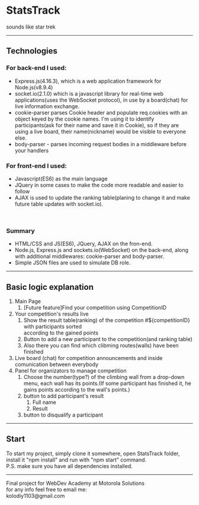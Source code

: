 # StatsTrack 
sounds like star trek 
<hr>
<h2>Technologies</h2>
<h3>For back-end I used:</h3>
<ul>
    <li>Express.js(4.16.3), which is a web application framework for Node.js(v8.9.4)</li>
    <li>socket.io(2.1.0) which  is a javascript library for real-time web applications(uses the WebSocket protocol), in use by               a board(chat) for live information exchange.</li>
    <li>cookie-parser parses Cookie header and populate req.cookies with an object keyed by the cookie names. I'm using it to identify       participants(ask for their name and save it in Cookie), so if they are using a live board, their name(nickname) would be visible to everyone else.</li>
    <li>body-parser - parses incoming request bodies in a middleware before your handlers</li>
</ul>
<h3>For front-end I used:</h3>
<ul>
    <li>Javascript(ES6) as the main language</li>
    <li>JQuery in some cases to make the code more readable and easier to follow</li>
    <li>AJAX is used to update the ranking table(planing to change it and make future table updates with socket.io).</li>
</ul>
<br>
<h3>Summary</h3>
<ul>
    <li>HTML/CSS and JS(ES6), JQuery, AJAX on the fron-end.</li>
    <li>
        Node.js, Express.js and sockets.io(WebSocket) on the back-end, along with additional middlewares: cookie-parser and body-parser.    </li>
    <li>Simple JSON files are used to simulate DB role.</li>
</ul>
<hr>
<h2>Basic logic explanation</h2>
<ol>
    <li>
        Main Page
        <ol>
            <li>
                [Future feature]Find your competition using CompetitionID
            </li>
        </ol>
    </li>
    <li>
        Your competition's results live
        <ol>
            <li>
                Show the result table(ranking) of the competition #${competitionID} with participants sorted <br> according to the gained points
            </li>
            <li>
                Button to add a new participant to the competition(and ranking table)
            </li>
            <li>
                Also there you can find which clibming routes(walls) have been finished
            </li>
        </ol>
    </li>
    <li>Live board (chat) for competition announcements and inside comunication between everybody
    <li>
        Panel for organizators to manage competition
        <ol>
            <li>
                Choose the number(type?) of the climbing wall from a drop-down menu,
                each wall has its points.(If some participant has finished it, he gains points according to
                the wall's points.)
            </li>
            <li>
              button to add participant's result
                <ol>
                    <li>Full name</li>
                    <li>Result</li>
                </ol>
            </li>
             <li>
                 button to disqualify a participant
            </li>
        </ol>
    </li>
</ol>
<hr>
<h2>Start</h2>
To start my project, simply clone it somewhere, open StatsTrack folder, install it "npm install" and run with "npm start" command.<br>
P.S. make sure you have all dependencies installed.
<hr> 
Final project for WebDev Academy at Motorola Solutions<br>
for any info feel free to email me:<br>
kolodiy1103@gmail.com
